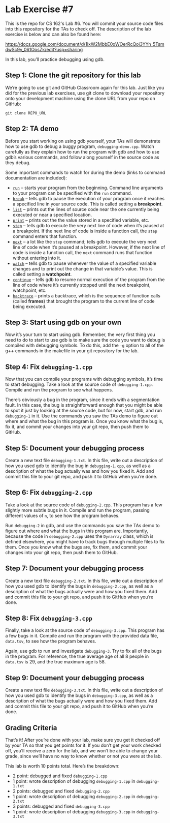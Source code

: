 Lab Exercise #7
===============

This is the repo for CS 162's Lab #6.  You will commit your source code files into this repository for the TAs to check off.  The description of the lab exercise is below and can also be found here:

https://docs.google.com/document/d/1IxW2MbbE0xWOerRcQoi3YYn_5TsmdwSc9v_061OosZk/edit?usp=sharing

In this lab, you’ll practice debugging using gdb.

## Step 1: Clone the git repository for this lab

We’re going to use git and GitHub Classroom again for this lab.  Just like you did for the previous lab exercises, use git clone to download your repository onto your development machine using the clone URL from your repo on GitHub:
```
git clone REPO_URL
```

## Step 2: TA demo

Before you start working on using gdb yourself, your TAs will demonstrate how to use gdb to debug a buggy program, `debugging-demo.cpp`.  Watch carefully as they explain how to run the program with gdb and how to use gdb’s various commands, and follow along yourself in the source code as they debug.

Some important commands to watch for during the demo (links to command documentation are included):
  * [`run`](https://sourceware.org/gdb/onlinedocs/gdb/Starting.html#index-run-113) – starts your program from the beginning.  Command line arguments to your program can be specified with the `run` command.
  * [`break`](https://sourceware.org/gdb/onlinedocs/gdb/Set-Breaks.html#index-break-229) – tells gdb to pause the execution of your program once it reaches a specified line in your source code.  This is called setting a **breakpoint**.
  * [`list`](https://sourceware.org/gdb/onlinedocs/gdb/List.html#index-list-527) – prints out the lines of source code near the one currently being executed or near a specified location.
  * [`print`](https://sourceware.org/gdb/onlinedocs/gdb/Data.html#index-print-586) – prints out the the value stored in a specified variable, etc.
  * [`step`](https://sourceware.org/gdb/onlinedocs/gdb/Continuing-and-Stepping.html#index-step-339) – tells gdb to execute the very next line of code when it’s paused at a breakpoint.  If the next line of code is inside a function call, the `step` command enters that function.
  * [`next`](https://sourceware.org/gdb/onlinedocs/gdb/Continuing-and-Stepping.html#index-next-341) – a lot like the `step` command; tells gdb to execute the very next line of code when it’s paused at a breakpoint.  However, if the next line of code is inside a function call, the `next` command runs that function without entering into it.
  * [`watch`](https://sourceware.org/gdb/onlinedocs/gdb/Set-Watchpoints.html#index-watch-262) – tells gdb to pause whenever the value of a specified variable changes and to print out the change in that variable’s value.  This is called setting a **watchpoint**.
  * [`continue`](https://sourceware.org/gdb/onlinedocs/gdb/Continuing-and-Stepping.html#index-continue-336) – tells gdb to resume normal execution of the program from the line of code where it’s currently stopped until the next breakpoint, watchpoint, etc.
  * [`backtrace`](https://sourceware.org/gdb/onlinedocs/gdb/Backtrace.html#index-bt-_0040r_007b_0028_0040code_007bbacktrace_007d_0029_007d-496) – prints a backtrace, which is the sequence of function calls (called **frames**) that brought the program to the current line of code being executed.

## Step 3: Start using gdb on your own

Now it’s your turn to start using gdb.  Remember, the very first thing you need to do to start to use gdb is to make sure the code you want to debug is compiled with debugging symbols.  To do this, add the `-g` option to all of the g++ commands in the makefile in your git repository for the lab.

## Step 4: Fix `debugging-1.cpp`

Now that you can compile your programs with debugging symbols, it’s time to start debugging.  Take a look at the source code of `debugging-1.cpp`.  Compile and run the program to see what happens.

There’s obviously a bug in the program, since it ends with a segmentation fault.  In this case, the bug is straightforward enough that you might be able to spot it just by looking at the source code, but for now, start gdb, and run `debugging-1` in it.  Use the commands you saw the TAs demo to figure out where and what the bug in this program is.  Once you know what the bug is, fix it, and commit your changes into your git repo, then push them to GitHub.

## Step 5: Document your debugging process

Create a new text file `debugging-1.txt`.  In this file, write out a description of how you used gdb to identify the bug in `debugging-1.cpp`, as well as a description of what the bug actually was and how you fixed it.  Add and commit this file to your git repo, and push it to GitHub when you’re done.

## Step 6: Fix `debugging-2.cpp`

Take a look at the source code of `debugging-2.cpp`.  This program has a few slightly more subtle bugs in it.  Compile and run the program, passing different values of `n`, to see how the program behaves.

Run `debugging-2` in gdb, and use the commands you saw the TAs demo to figure out where and what the bugs in this program are.  Importantly, because the code in `debugging-2.cpp` uses the `Dynarray` class, which is defined elsewhere, you might have to track bugs through multiple files to fix them.  Once you know what the bugs are, fix them, and commit your changes into your git repo, then push them to GitHub.

## Step 7: Document your debugging process

Create a new text file `debugging-2.txt`.  In this file, write out a description of how you used gdb to identify the bugs in `debugging-2.cpp`, as well as a description of what the bugs actually were and how you fixed them.  Add and commit this file to your git repo, and push it to GitHub when you’re done.

## Step 8: Fix `debugging-3.cpp`

Finally, take a look at the source code of `debugging-3.cpp`.  This program has a few bugs in it.  Compile and run the program with the provided data file, `data.tsv`, to see how the program behaves.

Again, use gdb to run and investigate `debugging-3`.  Try to fix all of the bugs in the program.  For reference, the true average age of all 8 people in `data.tsv` is 29, and the true maximum age is 58.

## Step 9: Document your debugging process

Create a new text file `debugging-3.txt`.  In this file, write out a description of how you used gdb to identify the bugs in `debugging-3.cpp`, as well as a description of what the bugs actually were and how you fixed them.  Add and commit this file to your git repo, and push it to GitHub when you’re done.

## Grading Criteria

That’s it!  After you’re done with your lab, make sure you get it checked off by your TA so that you get points for it.  If you don’t get your work checked off, you’ll receive a zero for the lab, and we won’t be able to change your grade, since we’ll have no way to know whether or not you were at the lab.

This lab is worth 10 points total.  Here’s the breakdown:
  * 2 point: debugged and fixed `debugging-1.cpp`
  * 1 point: wrote description of debugging `debugging-1.cpp` in `debugging-1.txt`
  * 2 points: debugged and fixed `debugging-2.cpp`
  * 1 point: wrote description of debugging `debugging-2.cpp` in `debugging-2.txt`
  * 3 points: debugged and fixed `debugging-3.cpp`
  * 1 point: wrote description of debugging `debugging-3.cpp` in `debugging-3.txt`

